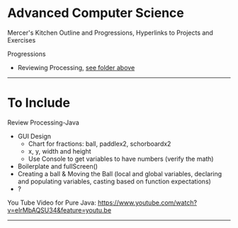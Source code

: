 # Advanced Computer Science
Mercer's Kitchen Outline and Progressions, Hyperlinks to Projects and Exercises

Progressions
- Reviewing Processing, <a href="">see folder above</a>

---

# To Include

Review Processing-Java
- GUI Design
  - Chart for fractions:  ball, paddlex2, schorboardx2
  - x, y, width and height
  - Use Console to get variables to have numbers (verify the math)
- Boilerplate and fullScreen()
- Creating a ball & Moving the Ball (local and global variables, declaring and populating variables, casting based on function expectations)
- ?

You Tube Video for Pure Java: https://www.youtube.com/watch?v=eIrMbAQSU34&feature=youtu.be

---
